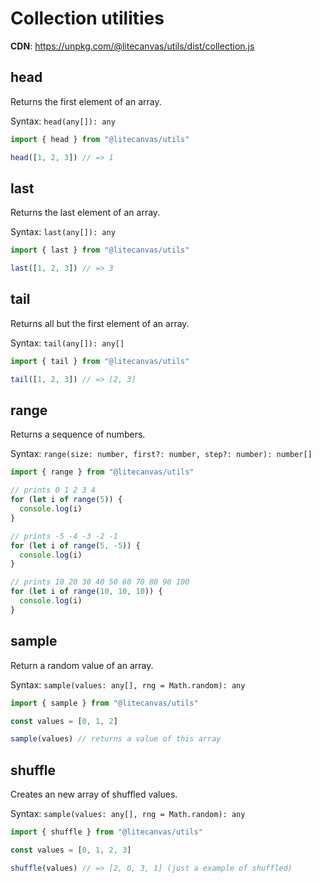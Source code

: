 # Collection utilities

**CDN**: https://unpkg.com/@litecanvas/utils/dist/collection.js

## head

Returns the first element of an array.

Syntax: `head(any[]): any`

```js
import { head } from "@litecanvas/utils"

head([1, 2, 3]) // => 1
```

## last

Returns the last element of an array.

Syntax: `last(any[]): any`

```js
import { last } from "@litecanvas/utils"

last([1, 2, 3]) // => 3
```

## tail

Returns all but the first element of an array.

Syntax: `tail(any[]): any[]`

```js
import { tail } from "@litecanvas/utils"

tail([1, 2, 3]) // => [2, 3]
```

## range

Returns a sequence of numbers.

Syntax: `range(size: number, first?: number, step?: number): number[]`

```js
import { range } from "@litecanvas/utils"

// prints 0 1 2 3 4
for (let i of range(5)) {
  console.log(i)
}

// prints -5 -4 -3 -2 -1
for (let i of range(5, -5)) {
  console.log(i)
}

// prints 10 20 30 40 50 60 70 80 90 100
for (let i of range(10, 10, 10)) {
  console.log(i)
}
```

## sample

Return a random value of an array.

Syntax: `sample(values: any[], rng = Math.random): any`

```js
import { sample } from "@litecanvas/utils"

const values = [0, 1, 2]

sample(values) // returns a value of this array
```

## shuffle

Creates an new array of shuffled values.

Syntax: `sample(values: any[], rng = Math.random): any`

```js
import { shuffle } from "@litecanvas/utils"

const values = [0, 1, 2, 3]

shuffle(values) // => [2, 0, 3, 1] (just a example of shuffled)
```
